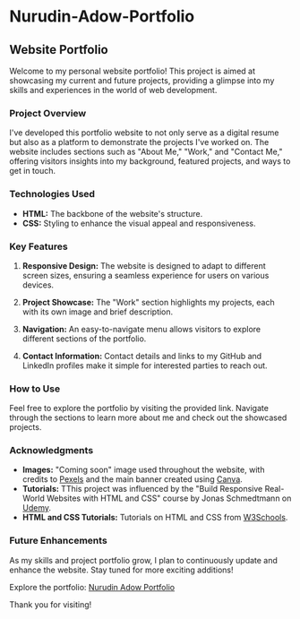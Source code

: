 # Nurudin-Adow-Portfolio

## Website Portfolio

Welcome to my personal website portfolio! This project is aimed at showcasing my current and future projects, providing a glimpse into my skills and experiences in the world of web development.

### Project Overview

I've developed this portfolio website to not only serve as a digital resume but also as a platform to demonstrate the projects I've worked on. The website includes sections such as "About Me," "Work," and "Contact Me," offering visitors insights into my background, featured projects, and ways to get in touch.

### Technologies Used

- **HTML:** The backbone of the website's structure.
- **CSS:** Styling to enhance the visual appeal and responsiveness.

### Key Features

1. **Responsive Design:** The website is designed to adapt to different screen sizes, ensuring a seamless experience for users on various devices.

2. **Project Showcase:** The "Work" section highlights my projects, each with its own image and brief description.

3. **Navigation:** An easy-to-navigate menu allows visitors to explore different sections of the portfolio.

4. **Contact Information:** Contact details and links to my GitHub and LinkedIn profiles make it simple for interested parties to reach out.

### How to Use

Feel free to explore the portfolio by visiting the provided link. Navigate through the sections to learn more about me and check out the showcased projects.

### Acknowledgments

- **Images:** "Coming soon" image used throughout the website, with credits to [Pexels](https://www.pexels.com/) and the main banner created using [Canva](https://www.canva.com/).
- **Tutorials:** TThis project was influenced by the "Build Responsive Real-World Websites with HTML and CSS" course by Jonas Schmedtmann on [Udemy](https://www.udemy.com/share/101Wqo3@Fv1ULpaPzV8eSGhLkb2CnUizRVQfQ5tknyBfcKzVQEaY6gr7jF-P4WLAYzy3TrifkQ==/).
- **HTML and CSS Tutorials:** Tutorials on HTML and CSS from [W3Schools](https://www.w3schools.com/).

### Future Enhancements

As my skills and project portfolio grow, I plan to continuously update and enhance the website. Stay tuned for more exciting additions!

Explore the portfolio: [Nurudin Adow Portfolio](#)

Thank you for visiting!
